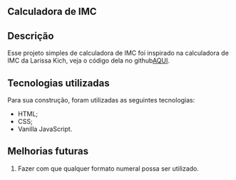 ## Calculadora de IMC

## Descrição
Esse projeto simples de calculadora de IMC foi inspirado na calculadora de IMC da Larissa Kich, veja o código dela no github[AQUI](https://github.com/Larissakich/bmi_calculator).

## Tecnologias utilizadas
Para sua construção, foram utilizadas as seguintes tecnologias:
- HTML;
- CSS;
- Vanilla JavaScript.

## Melhorias futuras
1. Fazer com que qualquer formato numeral possa ser utilizado.

